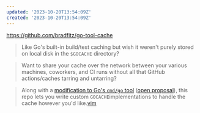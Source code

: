 ```yaml
---
updated: '2023-10-20T13:54:09Z'
created: '2023-10-20T13:54:09Z'
---
```

https://github.com/bradfitz/go-tool-cache

> Like Go's built-in build/test caching but wish it weren't purely stored on local disk in the `$GOCACHE` directory?

> Want to share your cache over the network between your various machines, coworkers, and CI runs without all that GitHub actions/caches tarring and untarring?

> Along with a [modification to Go's `cmd/go` tool](https://go-review.googlesource.com/c/go/+/486715) ([open proposal](https://github.com/golang/go/issues/59719)), this repo lets you write custom `GOCACHE`implementations to handle the cache however you'd like.[vim]()